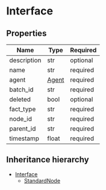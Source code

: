 

# Interface

## Properties

Name | Type | Required
-------- | -------- | --------
description | str | optional
name | str | required
agent | [Agent](Agent.md) | required
batch_id | str | required
deleted | bool | optional
fact_type | str | required
node_id | str | required
parent_id | str | required
timestamp | float | required




## Inheritance hierarchy


* [Interface](Interface.md)
    * [StandardNode](StandardNode.md)
